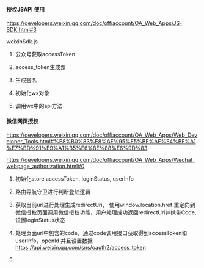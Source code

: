#### 授权JSAPI 使用

https://developers.weixin.qq.com/doc/offiaccount/OA_Web_Apps/JS-SDK.html#3

weixinSdk.js

1. 公众号获取accessToken

2. access_token生成票

3. 生成签名

4. 初始化wx对象

5. 调用wx中的api方法

#### 微信网页授权

https://developers.weixin.qq.com/doc/offiaccount/OA_Web_Apps/Web_Developer_Tools.html#%E8%B0%83%E8%AF%95%E5%BE%AE%E4%BF%A1%E7%BD%91%E9%A1%B5%E6%8E%88%E6%9D%83

https://developers.weixin.qq.com/doc/offiaccount/OA_Web_Apps/Wechat_webpage_authorization.html#0

1. 初始化store accessToken, loginStatus, userInfo

2. 路由导航守卫进行判断登陆逻辑

3. 获取当前url进行处理生成redirectUri， 使用window.location.href 重定向到微信授权页面调用微信授权功能，用户处理成功返回redirectUri并携带Code, 设置loginStatus状态

4. 处理页面url中包含的code，通过code调用接口获取得到accessToken和 userInfo，openId 并且设置数据 https://api.weixin.qq.com/sns/oauth2/access_token

5.

